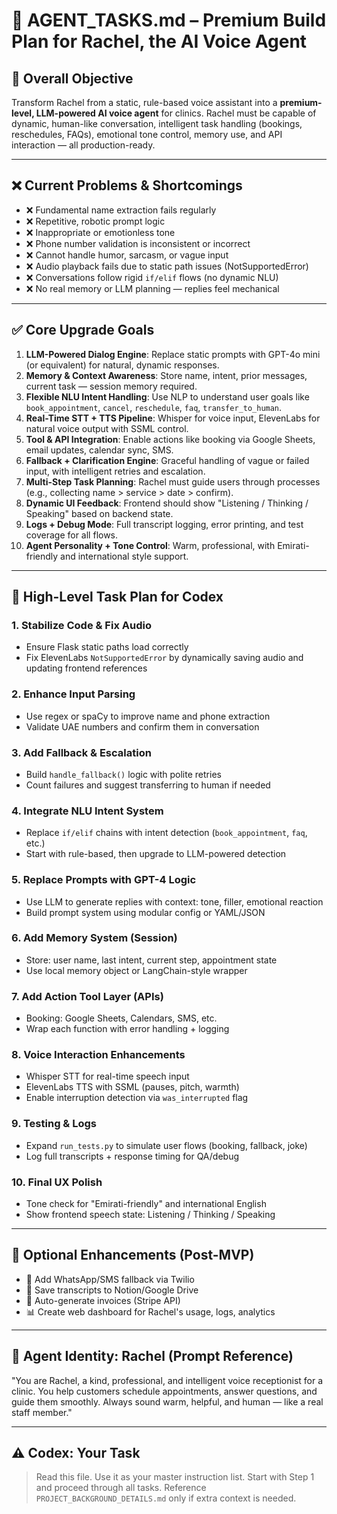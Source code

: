 # 🧠 AGENT_TASKS.md – Premium Build Plan for Rachel, the AI Voice Agent

## 🎯 Overall Objective
Transform Rachel from a static, rule-based voice assistant into a **premium-level, LLM-powered AI voice agent** for clinics. Rachel must be capable of dynamic, human-like conversation, intelligent task handling (bookings, reschedules, FAQs), emotional tone control, memory use, and API interaction — all production-ready.

---

## ❌ Current Problems & Shortcomings
- ❌ Fundamental name extraction fails regularly
- ❌ Repetitive, robotic prompt logic
- ❌ Inappropriate or emotionless tone
- ❌ Phone number validation is inconsistent or incorrect
- ❌ Cannot handle humor, sarcasm, or vague input
- ❌ Audio playback fails due to static path issues (NotSupportedError)
- ❌ Conversations follow rigid `if/elif` flows (no dynamic NLU)
- ❌ No real memory or LLM planning — replies feel mechanical

---

## ✅ Core Upgrade Goals

1. **LLM-Powered Dialog Engine**: Replace static prompts with GPT-4o mini (or equivalent) for natural, dynamic responses.
2. **Memory & Context Awareness**: Store name, intent, prior messages, current task — session memory required.
3. **Flexible NLU Intent Handling**: Use NLP to understand user goals like `book_appointment`, `cancel`, `reschedule`, `faq`, `transfer_to_human`.
4. **Real-Time STT + TTS Pipeline**: Whisper for voice input, ElevenLabs for natural voice output with SSML control.
5. **Tool & API Integration**: Enable actions like booking via Google Sheets, email updates, calendar sync, SMS.
6. **Fallback + Clarification Engine**: Graceful handling of vague or failed input, with intelligent retries and escalation.
7. **Multi-Step Task Planning**: Rachel must guide users through processes (e.g., collecting name > service > date > confirm).
8. **Dynamic UI Feedback**: Frontend should show "Listening / Thinking / Speaking" based on backend state.
9. **Logs + Debug Mode**: Full transcript logging, error printing, and test coverage for all flows.
10. **Agent Personality + Tone Control**: Warm, professional, with Emirati-friendly and international style support.

---

## 🧩 High-Level Task Plan for Codex

### 1. Stabilize Code & Fix Audio
- Ensure Flask static paths load correctly
- Fix ElevenLabs `NotSupportedError` by dynamically saving audio and updating frontend references

### 2. Enhance Input Parsing
- Use regex or spaCy to improve name and phone extraction
- Validate UAE numbers and confirm them in conversation

### 3. Add Fallback & Escalation
- Build `handle_fallback()` logic with polite retries
- Count failures and suggest transferring to human if needed

### 4. Integrate NLU Intent System
- Replace `if/elif` chains with intent detection (`book_appointment`, `faq`, etc.)
- Start with rule-based, then upgrade to LLM-powered detection

### 5. Replace Prompts with GPT-4 Logic
- Use LLM to generate replies with context: tone, filler, emotional reaction
- Build prompt system using modular config or YAML/JSON

### 6. Add Memory System (Session)
- Store: user name, last intent, current step, appointment state
- Use local memory object or LangChain-style wrapper

### 7. Add Action Tool Layer (APIs)
- Booking: Google Sheets, Calendars, SMS, etc.
- Wrap each function with error handling + logging

### 8. Voice Interaction Enhancements
- Whisper STT for real-time speech input
- ElevenLabs TTS with SSML (pauses, pitch, warmth)
- Enable interruption detection via `was_interrupted` flag

### 9. Testing & Logs
- Expand `run_tests.py` to simulate user flows (booking, fallback, joke)
- Log full transcripts + response timing for QA/debug

### 10. Final UX Polish
- Tone check for "Emirati-friendly" and international English
- Show frontend speech state: Listening / Thinking / Speaking

---

## 🚀 Optional Enhancements (Post-MVP)

- 📲 Add WhatsApp/SMS fallback via Twilio
- 📁 Save transcripts to Notion/Google Drive
- 🧾 Auto-generate invoices (Stripe API)
- 📊 Create web dashboard for Rachel's usage, logs, analytics

---

## 💬 Agent Identity: Rachel (Prompt Reference)

"You are Rachel, a kind, professional, and intelligent voice receptionist for a clinic. You help customers schedule appointments, answer questions, and guide them smoothly. Always sound warm, helpful, and human — like a real staff member."

---

## ⚠️ Codex: Your Task

> Read this file. Use it as your master instruction list. Start with Step 1 and proceed through all tasks. Reference `PROJECT_BACKGROUND_DETAILS.md` only if extra context is needed.
